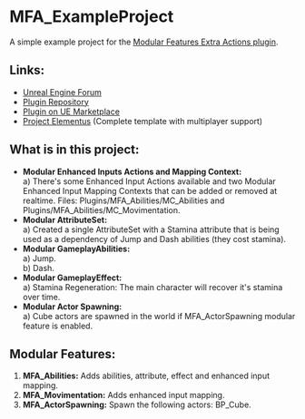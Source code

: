 # MFA_ExampleProject

A simple example project for the [Modular Features Extra Actions plugin](https://github.com/lucoiso/UEModularFeatures_ExtraActions).

## Links:
* [Unreal Engine Forum](https://forums.unrealengine.com/t/free-modularfeatures-extraactions-plugin-modular-gas-enhanced-input-and-more/495400)
* [Plugin Repository](https://github.com/lucoiso/UEModularFeatures_ExtraActions)
* [Plugin on UE Marketplace](https://unrealengine.com/marketplace/en-US/product/modular-game-features-extra-actions)
* [Project Elementus](https://github.com/lucoiso/UEProject_Elementus) (Complete template with multiplayer support)

## What is in this project:

* **Modular Enhanced Inputs Actions and Mapping Context:**  
a) There's some Enhanced Input Actions available and two Modular Enhanced Input Mapping Contexts that can be added or removed at realtime. Files: Plugins/MFA_Abilities/MC_Abilities and Plugins/MFA_Abilities/MC_Movimentation.
* **Modular AttributeSet:**  
a) Created a single AttributeSet with a Stamina attribute that is being used as a dependency of Jump and Dash abilities (they cost stamina).
* **Modular GameplayAbilities:**  
a) Jump.  
b) Dash.
* **Modular GameplayEffect:**  
a) Stamina Regeneration: The main character will recover it's stamina over time.
* **Modular Actor Spawning:**  
a) Cube actors are spawned in the world if MFA_ActorSpawning modular feature is enabled.

## Modular Features:

1. **MFA_Abilities:** Adds abilities, attribute, effect and enhanced input mapping.
2. **MFA_Movimentation:** Adds enhanced input mapping.
3. **MFA_ActorSpawning:** Spawn the following actors: BP_Cube.